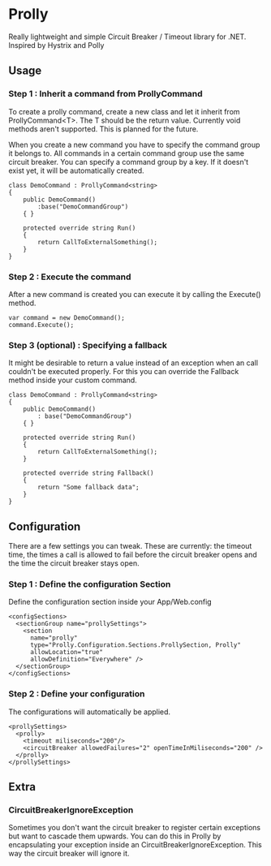 # Prolly #

Really lightweight and simple Circuit Breaker / Timeout library for .NET. Inspired by Hystrix and Polly

## Usage ##

### Step 1 : Inherit a command from ProllyCommand 
To create a prolly command, create a new class and let it inherit from ProllyCommand&lt;T&gt;. The T should be the return value. Currently void methods aren't supported. This is planned for the future.

When you create a new command you have to specify the command group it belongs to. All commands in a certain command group use the same circuit breaker. You can specify a command group by a key. If it doesn't exist yet, it will be automatically created.

    class DemoCommand : ProllyCommand<string>
    {
        public DemoCommand()
            :base("DemoCommandGroup")
        { }

        protected override string Run()
        {
            return CallToExternalSomething();
        }
    }


### Step 2 : Execute the command
After a new command is created you can execute it by calling the Execute() method. 

	var command = new DemoCommand();
	command.Execute();

### Step 3 (optional) : Specifying a fallback
It might be desirable to return a value instead of an exception when an call couldn't be executed properly. For this you can override the Fallback method inside your custom command.

    class DemoCommand : ProllyCommand<string>
    {
        public DemoCommand()
            : base("DemoCommandGroup")
        { }

        protected override string Run()
        {
            return CallToExternalSomething();
        }

        protected override string Fallback()
        {
            return "Some fallback data";
        }
    }

## Configuration ##

There are a few settings you can tweak. These are currently: the timeout time, the times a call is allowed to fail before the circuit breaker opens and the time the circuit breaker stays open.

### Step 1 : Define the configuration Section
Define the configuration section inside your App/Web.config

    <configSections>
      <sectionGroup name="prollySettings">
        <section 
          name="prolly" 
          type="Prolly.Configuration.Sections.ProllySection, Prolly" 
          allowLocation="true" 
          allowDefinition="Everywhere" />
      </sectionGroup>
    </configSections>

### Step 2 : Define your configuration
The configurations will automatically be applied.

    <prollySettings>
      <prolly>
        <timeout miliseconds="200"/>
        <circuitBreaker allowedFailures="2" openTimeInMiliseconds="200" />
      </prolly>
    </prollySettings>

## Extra ##

### CircuitBreakerIgnoreException ###

Sometimes you don't want the circuit breaker to register certain exceptions but want to cascade them upwards. You can do this in Prolly by encapsulating your exception inside an CircuitBreakerIgnoreException. This way the circuit breaker will ignore it.